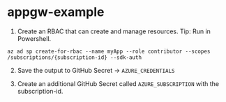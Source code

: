 # appgw-example

1. Create an RBAC that can create and manage resources. Tip: Run in Powershell.

`az ad sp create-for-rbac --name myApp --role contributor --scopes /subscriptions/{subscription-id} --sdk-auth`

2.  Save the output to GitHub Secret -> `AZURE_CREDENTIALS`

3.  Create an additional GitHub Secret called `AZURE_SUBSCRIPTION` with the subscription-id.
